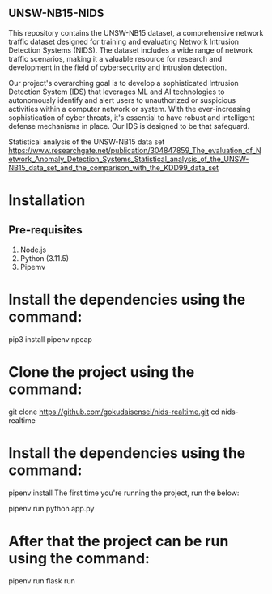 ## UNSW-NB15-NIDS
This repository contains the UNSW-NB15 dataset, a comprehensive network traffic dataset designed for training and evaluating Network Intrusion Detection Systems (NIDS). The dataset includes a wide range of network traffic scenarios, making it a valuable resource for research and development in the field of cybersecurity and intrusion detection.

Our project's overarching goal is to develop a sophisticated Intrusion Detection System (IDS) that leverages ML and AI technologies to autonomously identify and alert users to unauthorized or suspicious activities within a computer network or system. With the ever-increasing sophistication of cyber threats, it's essential to have robust and intelligent defense mechanisms in place. Our IDS is designed to be that safeguard.

Statistical analysis of the UNSW-NB15 data set
https://www.researchgate.net/publication/304847859_The_evaluation_of_Network_Anomaly_Detection_Systems_Statistical_analysis_of_the_UNSW-NB15_data_set_and_the_comparison_with_the_KDD99_data_set


# Installation
## Pre-requisites
1. Node.js
2. Python (3.11.5)
3. Pipemv

# Install the dependencies using the command:

pip3 install pipenv
npcap

# Clone the project using the command:

git clone https://github.com/gokudaisensei/nids-realtime.git
cd nids-realtime
# Install the dependencies using the command:

pipenv install
The first time you're running the project, run the below:

pipenv run python app.py
# After that the project can be run using the command:

pipenv run flask run
